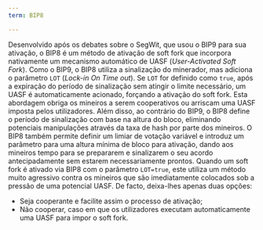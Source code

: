 ```yaml
---
term: BIP8

---
```

Desenvolvido após os debates sobre o SegWit, que usou o BIP9 para sua ativação, o BIP8 é um método de ativação de soft fork que incorpora nativamente um mecanismo automático de UASF (*User-Activated Soft Fork*). Como o BIP9, o BIP8 utiliza a sinalização do minerador, mas adiciona o parâmetro `LOT` (*Lock-in On Time out*). Se `LOT` for definido como `true`, após a expiração do período de sinalização sem atingir o limite necessário, um UASF é automaticamente acionado, forçando a ativação do soft fork. Esta abordagem obriga os mineiros a serem cooperativos ou arriscam uma UASF imposta pelos utilizadores. Além disso, ao contrário do BIP9, o BIP8 define o período de sinalização com base na altura do bloco, eliminando potenciais manipulações através da taxa de hash por parte dos mineiros. O BIP8 também permite definir um limiar de votação variável e introduz um parâmetro para uma altura mínima de bloco para ativação, dando aos mineiros tempo para se prepararem e sinalizarem o seu acordo antecipadamente sem estarem necessariamente prontos. Quando um soft fork é ativado via BIP8 com o parâmetro `LOT=true`, este utiliza um método muito agressivo contra os mineiros que são imediatamente colocados sob a pressão de uma potencial UASF. De facto, deixa-lhes apenas duas opções:


- Seja cooperante e facilite assim o processo de ativação;
- Não cooperar, caso em que os utilizadores executam automaticamente uma UASF para impor o soft fork.